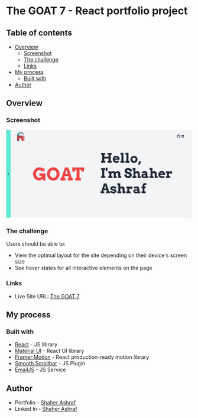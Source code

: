 # The GOAT 7 - React portfolio project

## Table of contents

- [Overview](#overview)
  - [Screenshot](#screenshot)
  - [The challenge](#the-challenge)
  - [Links](#links)
- [My process](#my-process)
  - [Built with](#built-with)
- [Author](#author)

## Overview

### Screenshot

![](./src/assets/images/Screenshot.png)

### The challenge

Users should be able to:

- View the optimal layout for the site depending on their device's screen size
- See hover states for all interactive elements on the page

### Links

- Live Site URL: [The GOAT 7](https://thegoat7.netlify.app)

## My process

### Built with

- [React](https://reactjs.org/) - JS library
- [Material UI](https://mui.com/) - React UI library
- [Framer Motion](https://www.framer.com/motion/) - React production-ready motion library
- [Smooth Scrollbar](https://idiotwu.github.io/smooth-scrollbar/) - JS Plugin
- [EmailJS](https://www.emailjs.com/) - JS Service

## Author

- Portfolio - [Shaher Ashraf](https://thegoat7.netlify.app)
- Linked In - [Shaher Ashraf](https://www.linkedin.com/in/shaher88223/)
